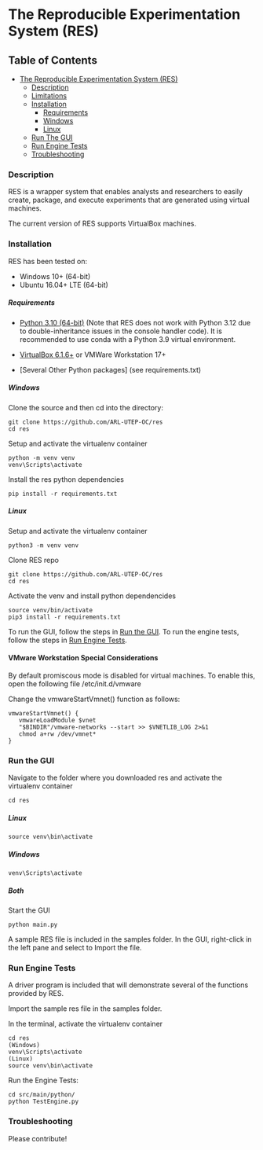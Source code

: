 # The Reproducible Experimentation System (RES)
## Table of Contents
- [The Reproducible Experimentation System (RES)](#the-reproducible-experimentation-system-res)
    - [Description](#description)
    - [Limitations](#limitations)
    - [Installation](#installation)
        - [Requirements](#requirements)
        - [Windows](#windows)
        - [Linux](#linux)
    - [Run The GUI](#run-the-gui)
    - [Run Engine Tests](#run-engine-tests)
    - [Troubleshooting](#troubleshooting)

### Description
RES is a wrapper system that enables analysts and researchers to easily create, package, and execute experiments that are generated using virtual machines.

The current version of RES supports VirtualBox machines. 

### Installation
RES has been tested on:
* Windows 10+ (64-bit)
* Ubuntu 16.04+ LTE (64-bit)

##### Requirements
* [Python 3.10 (64-bit)](https://www.python.org/downloads/release/python-3100/) (Note that RES does not work with Python 3.12 due to double-inheritance issues in the console handler code). It is recommended to use conda with a Python 3.9 virtual environment.

* [VirtualBox 6.1.6+](https://www.virtualbox.org/wiki/Downloads) or VMWare Workstation 17+
* [Several Other Python packages] (see requirements.txt)
##### Windows
Clone the source and then cd into the directory:
```
git clone https://github.com/ARL-UTEP-OC/res
cd res
```
Setup and activate the virtualenv container
```
python -m venv venv
venv\Scripts\activate
```
Install the res python dependencies
```
pip install -r requirements.txt
```

##### Linux
Setup and activate the virtualenv container
```
python3 -m venv venv
```
Clone RES repo 
```  
git clone https://github.com/ARL-UTEP-OC/res
cd res
```
Activate the venv and install python dependencides
```
source venv/bin/activate
pip3 install -r requirements.txt
```

To run the GUI, follow the steps in [Run the GUI](#run-the-gui).
To run the engine tests, follow the steps in [Run Engine Tests](#run-engine-tests).

#### VMware Workstation Special Considerations
By default promiscous mode is disabled for virtual machines. To enable this, open the following file /etc/init.d/vmware

Change the vmwareStartVmnet() function as follows:
```
vmwareStartVmnet() {
   vmwareLoadModule $vnet
   "$BINDIR"/vmware-networks --start >> $VNETLIB_LOG 2>&1
   chmod a+rw /dev/vmnet*
}
```

### Run the GUI
Navigate to the folder where you downloaded res and activate the virtualenv container
```
cd res
```
##### Linux
```
source venv\bin\activate
```
##### Windows
```
venv\Scripts\activate
```
##### Both
Start the GUI
```
python main.py
```
A sample RES file is included in the samples folder. In the GUI, right-click in the left pane and select to Import the file.

### Run Engine Tests
A driver program is included that will demonstrate several of the functions provided by RES.

Import the sample res file in the samples folder.

In the terminal, activate the virtualenv container
```
cd res
(Windows)
venv\Scripts\activate
(Linux)
source venv\bin\activate
```
Run the Engine Tests:
```
cd src/main/python/
python TestEngine.py
```

### Troubleshooting

Please contribute!
